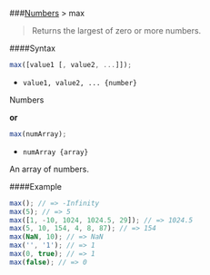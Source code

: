 ###[Numbers](../) > max

>Returns the largest of zero or more numbers.

####Syntax
```js
max([value1 [, value2, ...]]);
```

- <code>value1, value2, ... {number}</code>

Numbers

**or**

```js
max(numArray);
```

- <code>numArray {array}</code>

An array of numbers.

####Example
```js
max(); // => -Infinity
max(5); // => 5
max([1, -10, 1024, 1024.5, 29]); // => 1024.5
max(5, 10, 154, 4, 8, 87); // => 154
max(NaN, 10); // => NaN
max('', '1'); // => 1
max(0, true); // => 1
max(false); // => 0
```